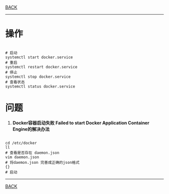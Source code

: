 [BACK](README.md)

---

# 操作

```shell

# 启动
systemctl start docker.service
# 重启
systemctl restart docker.service
# 停止
systemctl stop docker.service
# 查看状态
systemctl status docker.service

```


# 问题

1. **Docker容器启动失败 Failed to start Docker Application Container Engine的解决办法**
```shell

cd /etc/docker
ll
# 查看是否存在 daemon.json
vim daemon.json
# 将daemon.json 完善成正确的json格式
{}
# 启动

```


---

[BACK](README.md)